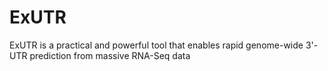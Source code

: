 # ExUTR
ExUTR is a practical and powerful tool that enables rapid genome-wide 3'-UTR prediction from massive RNA-Seq data
